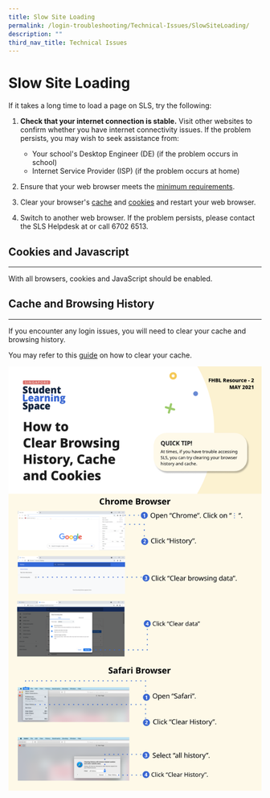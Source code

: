 ```yaml
---
title: Slow Site Loading
permalink: /login-troubleshooting/Technical-Issues/SlowSiteLoading/
description: ""
third_nav_title: Technical Issues
---
```

Slow Site Loading
=================

  
 If it takes a long time to load a page on SLS, try the following:

1. **Check that your internet connection is stable.** Visit other websites to confirm whether you have internet connectivity issues. If the problem persists, you may wish to seek assistance from:
    
    
    - Your school's Desktop Engineer (DE) (if the problem occurs in school)
    - Internet Service Provider (ISP) (if the problem occurs at home)
2. Ensure that your web browser meets the [minimum requirements](/login-troubleshooting/Technical-Issues/OSBrowserRequirements/).
3. Clear your browser's [cache](https://www.wikihow.com/Clear-Your-Browser%27s-Cache) and [cookies](https://www.wikihow.com/Clear-Your-Browser%27s-Cookies) and restart your web browser.
4. Switch to another web browser.
If the problem persists, please contact the SLS Helpdesk at  or call 6702 6513.

 
   
  Cookies and Javascript
----------------------

---

 With all browsers, cookies and JavaScript should be enabled.

    
 Cache and Browsing History
--------------------------

---

 If you encounter any login issues, you will need to clear your cache and browsing history.

You may refer to this [guide](/files/Login%20Troubleshooting/Clear-Cache.pdf) on how to clear your cache.

<a href="/files/Login%20Troubleshooting/Clear-Cache.pdf" target="\_blank"><img src="/images/Media/5Troubleshooting/Clear-Cache.png"></a>
